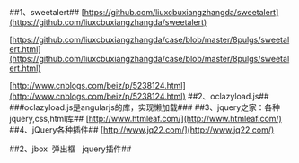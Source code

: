 ##1、sweetalert##
[https://github.com/liuxcbuxiangzhangda/sweetalert](https://github.com/liuxcbuxiangzhangda/sweetalert)

[https://github.com/liuxcbuxiangzhangda/case/blob/master/8pulgs/sweetalert.html](https://github.com/liuxcbuxiangzhangda/case/blob/master/8pulgs/sweetalert.html)

[http://www.cnblogs.com/beiz/p/5238124.html](http://www.cnblogs.com/beiz/p/5238124.html)
##2、oclazyload.js##
###oclazyload.js是angularjs的库，实现懒加载###
##3、jquery之家：各种jquery,css,html库##
[http://www.htmleaf.com/](http://www.htmleaf.com/)
##4、jQuery各种插件##
[http://www.jq22.com/](http://www.jq22.com/)

##2、jbox  弹出框    jquery插件##